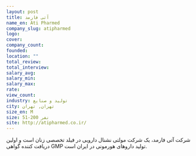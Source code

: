 ```yaml
---
layout: post
title: آتی فارمد
name_en: Ati Pharmed
company_slug: atipharmed
logo: 
cover: 
company_count:
founded:
location: ""
total_review: 
total_interview: 
salary_avg: 
salary_min: 
salary_max: 
rate: 
view_count: 
industry: تولید و صنایع
city: تهران, تهران
size_en: M
size: 51-200 نفر
site: http://atipharmed.co.ir/
---
```


شرکت آتی فارمد، یک شرکت مولتی نشنال دارویی در فیلد تخصصی زنان است و اولین دریافت کننده گوا‌هی GMP تولید داروهای هورمونی‌ در ایران است.